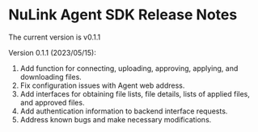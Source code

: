 # NuLink Agent SDK Release Notes

The current version is  v0.1.1


Version 0.1.1 (2023/05/15):
1. Add function for connecting, uploading, approving, applying, and downloading files.
2. Fix configuration issues with Agent web address.
3. Add interfaces for obtaining file lists, file details, lists of applied files, and approved files.
4. Add authentication information to backend interface requests.
5. Address known bugs and make necessary modifications.
